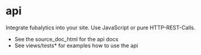 api
===

Integrate fubalytics into your site. Use JavaScript or pure HTTP-REST-Calls.

* See the source_doc_html for the api docs
* See views/tests* for examples how to use the api
